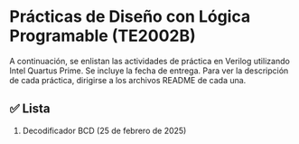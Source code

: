 # Prácticas de Diseño con Lógica Programable (TE2002B)

A continuación, se enlistan las actividades de práctica en Verilog utilizando Intel Quartus Prime. Se incluye la fecha de entrega. Para ver la descripción de cada práctica, dirigirse a los archivos README de cada una.


## ✅ Lista

1. Decodificador BCD (25 de febrero de 2025)
